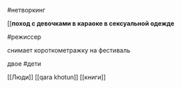 #нетворкинг 

[[**поход с девочками в караоке в сексуальной одежде**


#режиссер 

снимает короткометражку на фестиваль

двое #дети

[[Люди]]
[[qara khotun]]
[[книги]]
